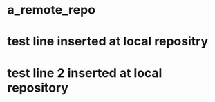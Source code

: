 # a_remote_repo

# test line inserted at local repositry

# test line 2 inserted at local repository